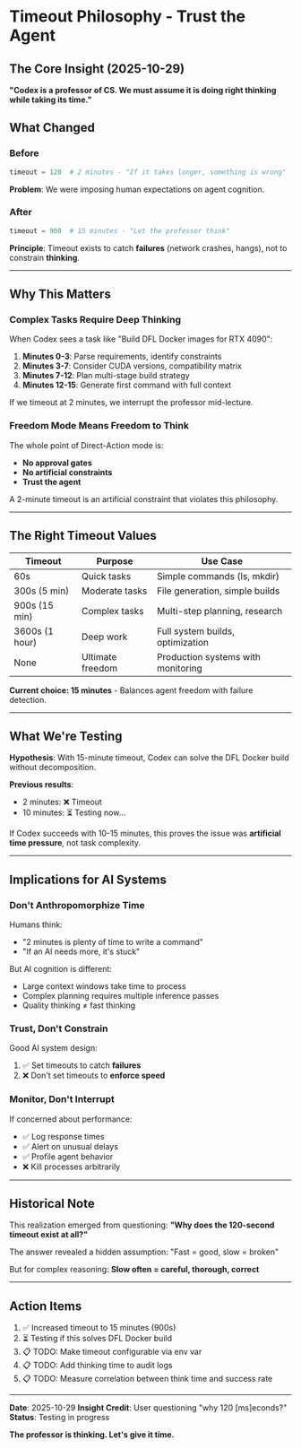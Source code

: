 # Timeout Philosophy - Trust the Agent

## The Core Insight (2025-10-29)

**"Codex is a professor of CS. We must assume it is doing right thinking while taking its time."**

## What Changed

### Before
```python
timeout = 120  # 2 minutes - "If it takes longer, something is wrong"
```

**Problem**: We were imposing human expectations on agent cognition.

### After
```python
timeout = 900  # 15 minutes - "Let the professor think"
```

**Principle**: Timeout exists to catch **failures** (network crashes, hangs), not to constrain **thinking**.

---

## Why This Matters

### Complex Tasks Require Deep Thinking

When Codex sees a task like "Build DFL Docker images for RTX 4090":

1. **Minutes 0-3**: Parse requirements, identify constraints
2. **Minutes 3-7**: Consider CUDA versions, compatibility matrix
3. **Minutes 7-12**: Plan multi-stage build strategy
4. **Minutes 12-15**: Generate first command with full context

If we timeout at 2 minutes, we interrupt the professor mid-lecture.

### Freedom Mode Means Freedom to Think

The whole point of Direct-Action mode is:
- **No approval gates**
- **No artificial constraints**
- **Trust the agent**

A 2-minute timeout is an artificial constraint that violates this philosophy.

---

## The Right Timeout Values

| Timeout | Purpose | Use Case |
|---------|---------|----------|
| 60s | Quick tasks | Simple commands (ls, mkdir) |
| 300s (5 min) | Moderate tasks | File generation, simple builds |
| 900s (15 min) | Complex tasks | Multi-step planning, research |
| 3600s (1 hour) | Deep work | Full system builds, optimization |
| None | Ultimate freedom | Production systems with monitoring |

**Current choice: 15 minutes** - Balances agent freedom with failure detection.

---

## What We're Testing

**Hypothesis**: With 15-minute timeout, Codex can solve the DFL Docker build without decomposition.

**Previous results**:
- 2 minutes: ❌ Timeout
- 10 minutes: ⏳ Testing now...

If Codex succeeds with 10-15 minutes, this proves the issue was **artificial time pressure**, not task complexity.

---

## Implications for AI Systems

### Don't Anthropomorphize Time

Humans think:
- "2 minutes is plenty of time to write a command"
- "If an AI needs more, it's stuck"

But AI cognition is different:
- Large context windows take time to process
- Complex planning requires multiple inference passes
- Quality thinking ≠ fast thinking

### Trust, Don't Constrain

Good AI system design:
1. ✅ Set timeouts to catch **failures**
2. ❌ Don't set timeouts to **enforce speed**

### Monitor, Don't Interrupt

If concerned about performance:
- ✅ Log response times
- ✅ Alert on unusual delays
- ✅ Profile agent behavior
- ❌ Kill processes arbitrarily

---

## Historical Note

This realization emerged from questioning: **"Why does the 120-second timeout exist at all?"**

The answer revealed a hidden assumption: "Fast = good, slow = broken"

But for complex reasoning: **Slow often = careful, thorough, correct**

---

## Action Items

1. ✅ Increased timeout to 15 minutes (900s)
2. ⏳ Testing if this solves DFL Docker build
3. 📋 TODO: Make timeout configurable via env var
4. 📋 TODO: Add thinking time to audit logs
5. 📋 TODO: Measure correlation between think time and success rate

---

**Date**: 2025-10-29
**Insight Credit**: User questioning "why 120 [ms]econds?"
**Status**: Testing in progress

**The professor is thinking. Let's give it time.**
